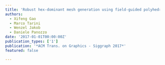 ```yaml
---
title: 'Robust hex-dominant mesh generation using field-guided polyhedral agglomeration'
authors:
  - Xifeng Gao
  - Marco Tarini
  - Wenzel Jakob
  - Daniele Panozzo
date: '2017-01-01T00:00:00Z'
publication_types: ['1']
publication: '*ACM Trans. on Graphics - Siggraph 2017*'
featured: false

---
```

